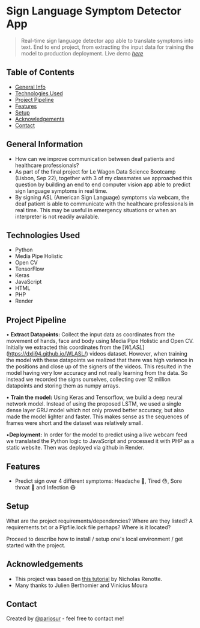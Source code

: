 # Sign Language Symptom Detector App
> Real-time sign language detector app able to translate symptoms into text.
End to end project, from extracting the input data for training the model to production deployment.
> Live demo [_here_](https://signlanguagesymptoms.onrender.com/)

## Table of Contents
* [General Info](#general-information)
* [Technologies Used](#technologies-used)
* [Project Pipeline](#project-pipeline)
* [Features](#features)
* [Setup](#setup)
* [Acknowledgements](#acknowledgements)
* [Contact](#contact)
<!-- * [License](#license) -->


## General Information

- How can we improve communication between deaf patients and healthcare professionals?
- As part of the final project for Le Wagon Data Science Bootcamp (Lisbon, Sep 22), together with 3 of my classmates we approached this question by building an end to end computer vision app able to predict sign language symptoms in real time. 
- By signing ASL (American Sign Language) symptoms via webcam, the deaf patient is able to communicate with the healthcare professionals in real time. This may be useful in emergency situations or when an interpreter is not readily available.  


## Technologies Used

- Python
- Media Pipe Holistic
- Open CV
- TensorFlow
- Keras
- JavaScript
- HTML
- PHP
- Render


## Project Pipeline

• **Extract Datapoints:** Collect the input data as coordinates from the movement of hands, face and body using Media Pipe Holistic and Open CV. Initially we extracted this coordinates from the [_WLASL_] (https://dxli94.github.io/WLASL/) videos dataset. However, when training the model with these datapoints we realized that there was high varience in the positions and close up of the signers of the videos. This resulted in the model having very low accuracy and not really learning from the data. So instead we recorded the signs ourselves, collecting over 12 million datapoints and storing them as numpy arrays. 

• **Train the model:**  Using Keras and Tensorflow, we build a deep neural network model. Instead of using the proposed LSTM, we used a single dense layer GRU model which not only proved better accuracy, but also made the model lighter and faster. This makes sense as the sequences of frames were short and the dataset was relatively small. 

•**Deployment:** In order for the model to predict using a live webcam feed we translated the Python logic to JavaScript and processed it with PHP as a static website. Then was deployed via github in Render.    


## Features
- Predict sign over 4 different symptoms: Headache 🧠, Tired 😓, Sore throat 🤒 and Infection 😷


## Setup
What are the project requirements/dependencies? Where are they listed? A requirements.txt or a Pipfile.lock file perhaps? Where is it located?

Proceed to describe how to install / setup one's local environment / get started with the project.


## Acknowledgements

- This project was based on [this tutorial](https://www.youtube.com/watch?v=doDUihpj6ro&t=125s) by Nicholas Renotte.
- Many thanks to Julien Berthomier and Vinicius Moura


## Contact
Created by [@pariosur](https://github.com/pariosur) - feel free to contact me!

